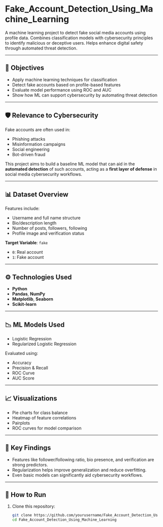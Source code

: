 # Fake_Account_Detection_Using_Machine_Learning
A machine learning project to detect fake social media accounts using profile data. Combines classification models with cybersecurity principles to identify malicious or deceptive users. Helps enhance digital safety through automated threat detection.

---

## 🎯 Objectives

- Apply machine learning techniques for classification
- Detect fake accounts based on profile-based features
- Evaluate model performance using ROC and AUC
- Show how ML can support cybersecurity by automating threat detection

---

## 🛡️ Relevance to Cybersecurity

Fake accounts are often used in:
- Phishing attacks
- Misinformation campaigns
- Social engineering
- Bot-driven fraud

This project aims to build a baseline ML model that can aid in the **automated detection** of such accounts, acting as a **first layer of defense** in social media cybersecurity workflows.

---

## 📊 Dataset Overview

Features include:
- Username and full name structure
- Bio/description length
- Number of posts, followers, following
- Profile image and verification status

**Target Variable**: `fake`  
- `0`: Real account  
- `1`: Fake account

---

## ⚙️ Technologies Used

- **Python**
- **Pandas**, **NumPy**
- **Matplotlib**, **Seaborn**
- **Scikit-learn**

---

## 📉 ML Models Used

- Logistic Regression
- Regularized Logistic Regression

Evaluated using:
- Accuracy
- Precision & Recall
- ROC Curve
- AUC Score

---

## 📈 Visualizations

- Pie charts for class balance
- Heatmap of feature correlations
- Pairplots
- ROC curves for model comparison

---

## 🧠 Key Findings

- Features like follower/following ratio, bio presence, and verification are strong predictors.
- Regularization helps improve generalization and reduce overfitting.
- Even basic models can significantly aid cybersecurity workflows.

---

## 🚀 How to Run

1. Clone this repository:
   ```bash
   git clone https://github.com/yourusername/Fake_Account_Detection_Using_Machine_Learning.git
   cd Fake_Account_Detection_Using_Machine_Learning
